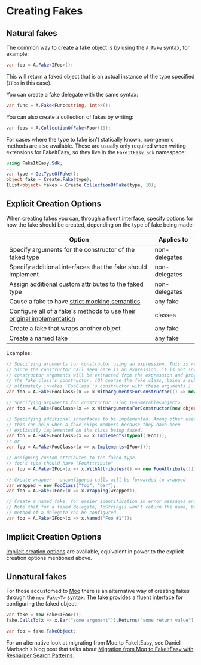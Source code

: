 # Creating Fakes

## Natural fakes
The common way to create a fake object is by using the `A.Fake` syntax, for example:

```csharp
var foo = A.Fake<IFoo>();
```
This will return a faked object that is an actual instance of the type specified (`IFoo` in this case).

You can create a fake delegate with the same syntax:
```csharp
var func = A.Fake<Func<string, int>>();
```

You can also create a collection of fakes by writing:
```csharp
var foos = A.CollectionOfFake<Foo>(10);
```

For cases where the type to fake isn't statically known, non-generic methods are also available. These are usually only required when writing extensions for FakeItEasy, so they live in the `FakeItEasy.Sdk` namespace:
```csharp
using FakeItEasy.Sdk;
...
var type = GetTypeOfFake();
object fake = Create.Fake(type);
IList<object> fakes = Create.CollectionOfFake(type, 10);
```

## Explicit Creation Options
When creating fakes you can, through a fluent interface, specify options for how the fake should be created, depending on the type of fake being made:

| Option                                                                                            | Applies to    |
|---------------------------------------------------------------------------------------------------|---------------|
| Specify arguments for the constructor of the faked type                                           | non-delegates |
| Specify additional interfaces that the fake should implement                                      | non-delegates |
| Assign additional custom attributes to the faked type                                             | non-delegates |
| Cause a fake to have [strict mocking semantics](strict-fakes.md)                                  | any fake      |
| Configure all of a fake's methods to [use their original implementation](calling-base-methods.md) | classes       |
| Create a fake that wraps another object                                                           | any fake      |
| Create a named fake                                                                               | any fake      |

Examples:

```csharp
// Specifying arguments for constructor using an expression. This is refactoring friendly!
// Since the constructor call seen here is an expression, it is not invoked. Instead, the
// constructor arguments will be extracted from the expression and provided to
// the fake class's constructor. (Of course the fake class, being a subclass of `FooClass`,
// ultimately invokes `FooClass`'s constructor with these arguments.)
var foo = A.Fake<FooClass>(x => x.WithArgumentsForConstructor(() => new FooClass("foo", "bar")));

// Specifying arguments for constructor using IEnumerable<object>.
var foo = A.Fake<FooClass>(x => x.WithArgumentsForConstructor(new object[] { "foo", "bar" }));

// Specifying additional interfaces to be implemented. Among other uses,
// this can help when a fake skips members because they have been
// explicitly implemented on the class being faked.
var foo = A.Fake<FooClass>(x => x.Implements(typeof(IFoo)));
// or
var foo = A.Fake<FooClass>(x => x.Implements<IFoo>());

// Assigning custom attributes to the faked type.
// foo's type should have "FooAttribute"
var foo = A.Fake<IFoo>(x => x.WithAttributes(() => new FooAttribute()));

// Create wrapper - unconfigured calls will be forwarded to wrapped
var wrapped = new FooClass("foo", "bar");
var foo = A.Fake<IFoo>(x => x.Wrapping(wrapped));

// Create a named fake, for easier identification in error messages and using ToString()
// Note that for a faked delegate, ToString() won't return the name, because only the Invoke
// method of a delegate can be configured.
var foo = A.Fake<IFoo>(x => x.Named("Foo #1"));
```

## Implicit Creation Options

[Implicit creation options](implicit-creation-options.md) are
available, equivalent in power to the explicit creation options
mentioned above.

## Unnatural fakes

For those accustomed to [Moq](https://www.moqthis.com/) there is an
alternative way of creating fakes through the `new Fake<T>`
syntax. The fake provides a fluent interface for configuring the faked
object:

```csharp
var fake = new Fake<IFoo>();
fake.CallsTo(x => x.Bar("some argument")).Returns("some return value");

var foo = fake.FakeObject;
```

For an alternative look at migrating from Moq to FakeItEasy, see Daniel Marbach's blog post that talks about [Migration from Moq to FakeItEasy with Resharper Search Patterns](https://www.planetgeek.ch/2013/07/18/migration-from-moq-to-fakeiteasy-with-resharper-search-patterns/).

